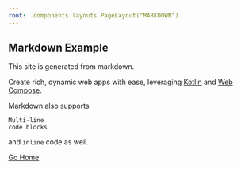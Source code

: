 ```yaml
---
root: .components.layouts.PageLayout("MARKDOWN")
---
```


## Markdown Example

This site is generated from markdown.

Create rich, dynamic web apps with ease, leveraging [Kotlin](https://kotlinlang.org/) and [Web Compose](https://compose-web.ui.pages.jetbrains.team/).

Markdown also supports

```
Multi-line
code blocks
```

and `inline` code as well.

[Go Home](/)